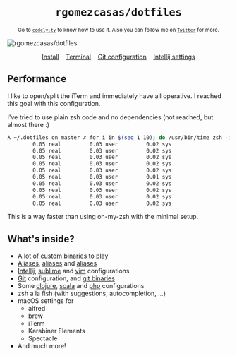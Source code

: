 <h1 align="center">
  <code>rgomezcasas/dotfiles</code>
</h1>

<p align="center">
  <sub>Go to <a href="https://www.youtube.com/channel/UC9IKtxn9AIGelnYmwYr0Lxw" target="_blank"><code>codely.tv</code></a> to know how to use it. Also you can follow me on <a href="https://twitter.com/rafaoe" target="_blank"><code>Twitter</code></a> for more.</sub>
</p>

<img src="https://user-images.githubusercontent.com/1331435/36755901-df80a99c-1c0d-11e8-86cd-2f0f0003d28b.gif" alt="rgomezcasas/dotfiles">

<p align="center">
  <a href="install.sh">Install</a>&nbsp;&nbsp;&nbsp;
  <a href="console">Terminal</a>&nbsp;&nbsp;&nbsp;
  <a href="git/.gitconfig">Git configuration</a>&nbsp;&nbsp;&nbsp;
  <a href="editors/intellij/settings.jar">Intellij settings</a>
</p>

## Performance
I like to open/split the iTerm and immediately have all operative. I reached this goal with this configuration.

I've tried to use plain zsh code and no dependencies (not reached, but almost there :)

```bash
λ ~/.dotfiles on master ✗ for i in $(seq 1 10); do /usr/bin/time zsh -i -c exit; done | awk '{print $1}'
        0.05 real         0.03 user         0.02 sys
        0.05 real         0.03 user         0.02 sys
        0.05 real         0.03 user         0.02 sys
        0.05 real         0.03 user         0.02 sys
        0.05 real         0.03 user         0.02 sys
        0.05 real         0.03 user         0.01 sys
        0.05 real         0.03 user         0.02 sys
        0.05 real         0.03 user         0.02 sys
        0.05 real         0.03 user         0.02 sys
        0.05 real         0.03 user         0.02 sys
```

This is a way faster than using oh-my-zsh with the minimal setup.

## What's inside?
 * A [lot of custom binaries to play](bin)
 * [Aliases](console/_aliases), [aliases](console/_aliases) and [aliases](console/_aliases)
 * [Intellij](editors/intellij), [sublime](editors/sublime-text-3) and [vim](editors/vim) configurations
 * [Git](git/.gitconfig) configuration, and [git binaries](git/bin)
 * Some [clojure](langs/clojure), [scala](langs/scala) and [php](langs/php) configurations
 * zsh a la fish (with suggestions, autocompletion, ...)
 * macOS settings for
   - alfred
   - brew
   - iTerm
   - Karabiner Elements
   - Spectacle
 * And much more!
